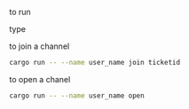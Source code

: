 to run

type 

to join a channel
```bash
cargo run -- --name user_name join ticketid
```

to open a chanel 
```bash
cargo run -- --name user_name open
```
